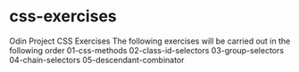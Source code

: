 # css-exercises
Odin Project CSS Exercises
The following exercises will be carried out in the following order
01-css-methods
02-class-id-selectors
03-group-selectors
04-chain-selectors
05-descendant-combinator
